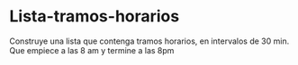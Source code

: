 # Lista-tramos-horarios
Construye una lista que contenga tramos horarios, en intervalos de 30 min. Que empiece a las 8 am y termine a las 8pm
